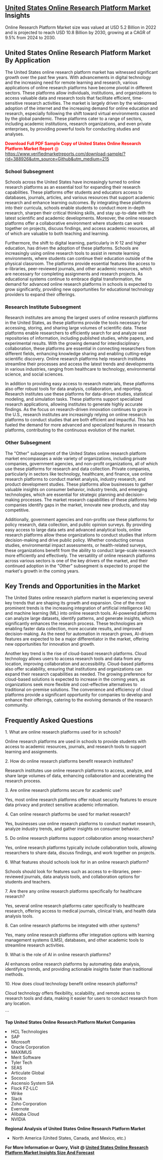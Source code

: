 <h2><a href="https://www.verifiedmarketreports.com/download-sample/?rid=388926&amp;utm_source=Github&amp;utm_medium=215" target="_blank">United States Online Research Platform Market</a> Insights</h2><p>Online Research Platform Market size was valued at USD 5.2 Billion in 2022 and is projected to reach USD 10.8 Billion by 2030, growing at a CAGR of 9.5% from 2024 to 2030.</p><p> <h2>United States Online Research Platform Market By Application</h2> <p>The United States online research platform market has witnessed significant growth over the past few years. With advancements in digital technology and the increasing need for remote learning and research, various applications of online research platforms have become pivotal in different sectors. These platforms allow individuals, institutions, and organizations to access valuable data and research tools that facilitate efficient, time-sensitive research activities. The market is largely driven by the widespread adoption of the internet and the increasing demand for online education and research, especially following the shift toward virtual environments caused by the global pandemic. These platforms cater to a range of sectors, including academic institutions, research organizations, and even private enterprises, by providing powerful tools for conducting studies and analyses. <p><p><span class=""><span style="color: #ff0000;"><strong>Download Full PDF Sample Copy of United States Online Research Platform Market Report</strong> @ </span><a href="https://www.verifiedmarketreports.com/download-sample/?rid=388926&amp;utm_source=Github&amp;utm_medium=215" target="_blank">https://www.verifiedmarketreports.com/download-sample/?rid=388926&amp;utm_source=Github&amp;utm_medium=215</a></span></p></p> <h3>School Subsegment</h3> <p>Schools across the United States have increasingly turned to online research platforms as an essential tool for expanding their research capabilities. These platforms offer students and educators access to databases, journals, articles, and various resources that support academic research and enhance learning outcomes. By integrating these platforms into their curricula, schools enable students to conduct more in-depth research, sharpen their critical thinking skills, and stay up-to-date with the latest scientific and academic developments. Moreover, the online research platforms offer a collaborative environment where students can work together on projects, discuss findings, and access academic resources, all of which are valuable to both teaching and learning. <p>Furthermore, the shift to digital learning, particularly in K-12 and higher education, has driven the adoption of these platforms. Schools are increasingly using online research tools to assist in remote learning environments, where students can continue their education outside of the physical classroom. The platforms provide essential features like access to e-libraries, peer-reviewed journals, and other academic resources, which are necessary for completing assignments and research projects. As educational systems continue to embrace digital transformation, the demand for advanced online research platforms in schools is expected to grow significantly, providing new opportunities for educational technology providers to expand their offerings.</p> <h3>Research Institute Subsegment</h3> <p>Research institutes are among the largest users of online research platforms in the United States, as these platforms provide the tools necessary for accessing, storing, and sharing large volumes of scientific data. These platforms enable researchers to efficiently search for and analyze vast repositories of information, including published studies, white papers, and experimental results. With the growing demand for interdisciplinary collaboration, these platforms are essential in connecting researchers from different fields, enhancing knowledge sharing and enabling cutting-edge scientific discovery. Online research platforms help research institutes streamline their processes and access the latest trends and developments in various industries, ranging from healthcare to technology, environmental science, and social sciences. <p>In addition to providing easy access to research materials, these platforms also offer robust tools for data analysis, collaboration, and reporting. Research institutes use these platforms for data-driven studies, statistical modeling, and simulation tasks. These platforms support specialized research applications, allowing institutes to generate highly accurate findings. As the focus on research-driven innovation continues to grow in the U.S., research institutes are increasingly relying on online research platforms to conduct studies that are both efficient and impactful. This has fueled the demand for more advanced and specialized features in research platforms, contributing to the continuous evolution of the market.</p> <h3>Other Subsegment</h3> <p>The "Other" subsegment of the United States online research platform market encompasses a wide variety of organizations, including private companies, government agencies, and non-profit organizations, all of which use these platforms for research and data collection. Private companies, particularly in sectors like technology, healthcare, and finance, use online research platforms to conduct market analysis, industry research, and product development studies. These platforms allow businesses to gather valuable insights on consumer behavior, industry trends, and emerging technologies, which are essential for strategic planning and decision-making processes. The market research capabilities of these platforms help companies identify gaps in the market, innovate new products, and stay competitive. <p>Additionally, government agencies and non-profits use these platforms for policy research, data collection, and public opinion surveys. By providing easy access to large data sets and advanced analytical tools, online research platforms allow these organizations to conduct studies that inform decision-making and drive public policy. Whether conducting census studies, environmental impact assessments, or health-related surveys, these organizations benefit from the ability to conduct large-scale research more efficiently and effectively. The versatility of online research platforms across various sectors is one of the key drivers of the market, and their continued adoption in the "Other" subsegment is expected to propel the market's growth in the coming years.</p> <h2>Key Trends and Opportunities in the Market</h2> <p>The United States online research platform market is experiencing several key trends that are shaping its growth and expansion. One of the most prominent trends is the increasing integration of artificial intelligence (AI) and machine learning (ML) into online research tools. AI-powered platforms can analyze large datasets, identify patterns, and generate insights, which significantly enhances the research process. These technologies are enabling faster data collection, more accurate results, and improved decision-making. As the need for automation in research grows, AI-driven features are expected to be a major differentiator in the market, offering new opportunities for innovation and growth. <p>Another key trend is the rise of cloud-based research platforms. Cloud technology allows users to access research tools and data from any location, improving collaboration and accessibility. Cloud-based platforms also offer scalability, ensuring that institutions and organizations can expand their research capabilities as needed. The growing preference for cloud-based solutions is expected to increase in the coming years, as organizations seek more flexible and cost-effective alternatives to traditional on-premise solutions. The convenience and efficiency of cloud platforms provide a significant opportunity for companies to develop and enhance their offerings, catering to the evolving demands of the research community.</p> <h2>Frequently Asked Questions</h2> <p>1. What are online research platforms used for in schools?</p> <p>Online research platforms are used in schools to provide students with access to academic resources, journals, and research tools to support learning and assignments.</p> <p>2. How do online research platforms benefit research institutes?</p> <p>Research institutes use online research platforms to access, analyze, and share large volumes of data, enhancing collaboration and accelerating the research process.</p> <p>3. Are online research platforms secure for academic use?</p> <p>Yes, most online research platforms offer robust security features to ensure data privacy and protect sensitive academic information.</p> <p>4. Can online research platforms be used for market research?</p> <p>Yes, businesses use online research platforms to conduct market research, analyze industry trends, and gather insights on consumer behavior.</p> <p>5. Do online research platforms support collaboration among researchers?</p> <p>Yes, online research platforms typically include collaboration tools, allowing researchers to share data, discuss findings, and work together on projects.</p> <p>6. What features should schools look for in an online research platform?</p> <p>Schools should look for features such as access to e-libraries, peer-reviewed journals, data analysis tools, and collaboration options for students and teachers.</p> <p>7. Are there any online research platforms specifically for healthcare research?</p> <p>Yes, several online research platforms cater specifically to healthcare research, offering access to medical journals, clinical trials, and health data analysis tools.</p> <p>8. Can online research platforms be integrated with other systems?</p> <p>Yes, many online research platforms offer integration options with learning management systems (LMS), databases, and other academic tools to streamline research activities.</p> <p>9. What is the role of AI in online research platforms?</p> <p>AI enhances online research platforms by automating data analysis, identifying trends, and providing actionable insights faster than traditional methods.</p> <p>10. How does cloud technology benefit online research platforms?</p> <p>Cloud technology offers flexibility, scalability, and remote access to research tools and data, making it easier for users to conduct research from any location.</p> ```</p><p><strong>Top United States Online Research Platform Market Companies</strong></p><div data-test-id=""><p><li>HCL Technologies</li><li> SAP</li><li> Microsoft</li><li> Oracle Corporation</li><li> MAXIMUS</li><li> Merit Software</li><li> Tyler Tech</li><li> SEAS</li><li> Articulate Global</li><li> Sococo</li><li> Ascensio System SIA</li><li> Flock FZ-LLC</li><li> Wrike</li><li> Slack</li><li> Zoho Corporation</li><li> Evernote</li><li> Alibaba Cloud</li><li> NVIDIA</li></p><div><strong>Regional Analysis of&nbsp;United States Online Research Platform Market</strong></div><ul><li dir="ltr"><p dir="ltr">North America&nbsp;(United States, Canada, and Mexico, etc.)</p></li></ul><p><strong>For More Information or Query, Visit @&nbsp;</strong><strong><a href="https://www.verifiedmarketreports.com/product/online-research-platform-market/?utm_source=Github&amp;utm_medium=215" target="_blank">United States Online Research Platform Market Insights Size And Forecast</a></strong></p></div>
